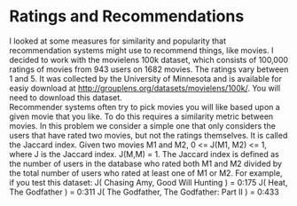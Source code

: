 # Ratings and Recommendations
I looked at some measures for similarity and popularity that recommendation systems might use
to recommend things, like movies. I decided to work with the movielens 100k dataset, which consists of 100,000
ratings of movies from 943 users on 1682 movies. The ratings vary between 1 and 5. It was collected by the University
of Minnesota and is available for easiy download at http://grouplens.org/datasets/movielens/100k/. You will need to
download this dataset.
<br>
Recommender systems often try to pick movies you will like based upon a given movie that you like. To do this
requires a similarity metric between movies. In this problem we consider a simple one that only considers the users
that have rated two movies, but not the ratings themselves. It is called the Jaccard index. Given two movies M1 and
M2, 0 <= J(M1, M2) <= 1, where J is the Jaccard index. J(M,M) = 1. The Jaccard index is defined as the number
of users in the database who rated both M1 and M2 divided by the total number of users who rated at least one of M1
or M2.
For example, if you test this dataset:
J( Chasing Amy, Good Will Hunting ) = 0:175
J( Heat, The Godfather ) = 0:311
J( The Godfather, The Godfather: Part II ) = 0:433
